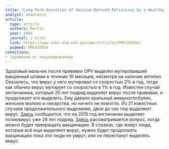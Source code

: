 ```yaml
---
title: "Long-Term Excretion of Vaccine-Derived Poliovirus by a Healthy Child"
analyst: amantonio
article:
  type: article
  authors: Martín
  year: 2004
  journal: J Virol
  link: https://www.ncbi.nlm.nih.gov/pmc/articles/PMC533926/
  pubmed: PMC533926
conditions:
- Заражение от вакцинированных
---
```


Здоровый мальчик после прививки OPV выделял мутировавший вакцинный штамм в течение 10 месяцев, несмотря на наличие антител. Оказалось, что вирус у него мутировал со скоростью 2% в год, тогда как обычно вирус мутирует со скоростью в 1% в год.
Известен случай англичанина, который 20 лет подряд выделяет вирус после прививки, и продолжает его выделять. Ему давали оральный иммуноглобулин, женское молоко и лекарства, но ничего не помогло. Из 21 известных случаев продолжительного выделения, двое до сих пор выделяют вирус.
[Здесь](https://www.ncbi.nlm.nih.gov/pubmed/26086635) сообщается, что на 2015 год англичанин выделяет полиовирус уже 28 лет подряд.
[Здесь](https://www.ncbi.nlm.nih.gov/pubmed/16288363) рассматривается вопрос, когда можно будет прекращать вакцинацию. В странах, где живут люди, которые всё еще выделяют вирус, нужно будет продолжать вакцинацию пока эти люди не умрут, или не перестанут выделять вирус.
